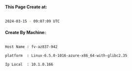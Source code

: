 
   
#### This Page Create at:

```bash

2024-03-15 - 09:07:09 UTC

```

#### Create By Machine:

```bash

Host Name : fv-az837-942

platform  : Linux-6.5.0-1016-azure-x86_64-with-glibc2.35

Ip Local  : 10.1.0.166

```

